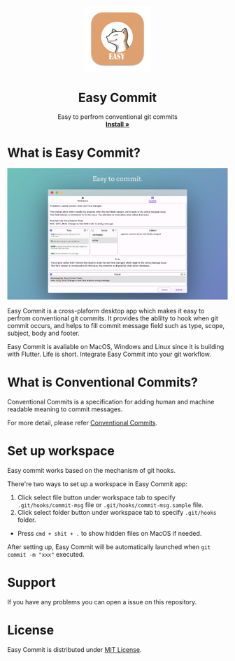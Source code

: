 ##

<p align="center">
  <a href="#">
  </a>
  <p align="center">
   <img width="150" height="150" src="icon/easy_commit_icon.png" alt="Logo">
  </p>
  <h1 align="center"><b>Easy Commit</b></h1>
  <p align="center">
  Easy to perfrom conventional git commits
    <br />
    <a href="https://github.com/0renlyhuang/EasyCommit/releases"><strong>Install »</strong></a>
    <br />
  </p>
</p>

# What is Easy Commit?
<img src="screenshot.png"/>

Easy Commit is a cross-plaform desktop app which makes it easy to perfrom conventional git commits. It provides the ablilty to hook when git commit occurs, and helps to fill commit message field such as type, scope, subject, body and footer.

Easy Commit is avaliable on MacOS, Windows and Linux since it is building with Flutter. Life is short. Integrate Easy Commit into your git workflow.

# What is Conventional Commits?
Conventional Commits is a specification for adding human and machine readable meaning to commit messages. 

For more detail, please refer [Conventional Commits](https://www.conventionalcommits.org/en/v1.0.0/).

# Set up workspace
Easy commit works based on the mechanism of git hooks.

There're two ways to set up a workspace in Easy Commit app:
1. Click select file button under workspace tab to specify `.git/hooks/commit-msg` file or `.git/hooks/commit-msg.sample` file.
2. Click select folder button under workspace tab to specify `.git/hooks` folder.

- Press `cmd + shit + .` to show hidden files on MacOS if needed.

After setting up, Easy Commit will be automatically launched when ` git commit -m "xxx" ` executed.


# Support
If you have any problems you can open a issue on this repository.

# License
Easy Commit is distributed under [MIT License](/LICENSE).
